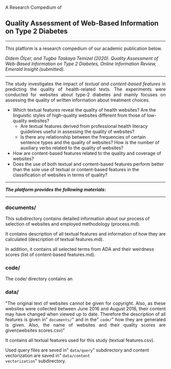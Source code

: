 A Research Compedium of <h2>Quality Assessment of Web-Based Information on Type 2 Diabetes</h2> 
<hr>

This platform is a research compedium of our academic publication below.

<i>Didem Ölçer, and Tugba Taskaya Temizel (2020). Quality Assessment of Web-Based Information on Type 2 Diabetes, Online Information Review, Emerald Insight (submitted).</i>
<hr>

<p style="text-align: justify;">The study investigates the impact of <i>textual and content-based features</i> in predicting the quality of health-related texts. The experiments were conducted for websites about type-2 diabetes and mainly focuses on assessing the quality of written information about treatment choices.</p>
<ul>
<li>Which textual features reveal the quality of health websites? Are the linguistic styles of high-quality websites different from those of low-quality websites?
<ul>
<li>Are textual features derived from professional health literacy guidelines useful in assessing the quality of websites?</li>
<li>Is there any relationship between the frequencies of certain sentence types and the quality of websites? How is the number of auxiliary verbs related to the quality of websites?</li>
</ul>
</li>
<li>How are content-based features related to the quality and coverage of websites?</li>
<li>Does the use of both textual and content-based features perform better than the sole use of textual or content-based features in the classification of websites in terms of quality?</li>
</ul>
<hr>

<b><i>The platform provides the following materials:</i></b>
<hr>
<p></p>
<p><h3>documents/</b></h3>

<p>This subdirectory contains detailed information about our process of selection of websites and employed methodology (process.md).</p>
<p>It contains description of all textual features and information of how they are calculated (description of textual features.md).</p>
<p>In addition, it contains all selected terms from ADA and their weirdness scores (list of content-based features.md).</p>

<h3>code/</h3>

The code/ directory contains an 

<h3>data/</h3>

<p style="text-align: justify;">"The original text of websites cannot be given for copyright. Also, as these websites were collected between June 2016 and August 2016, their content may have changed when viewed up to date. Therefore the description of all features is given in" <code>documents/</code>" and in the" <code>code/</code>" how they are generated is given. Also, the name of websites and their quality scores are given(websites scores.csv)"</p>

It contains all textual features used for this study (textual features.csv). 

Used query files are seved in" <code>data/query</code>" subdirectory and content vectorization are saved in" <code>data/content vectorization</code>" subdirectory.


 




 
